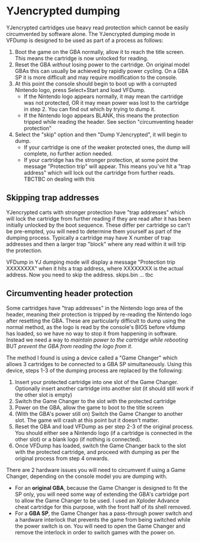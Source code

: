 YJencrypted dumping
===================

YJencrypted cartridges use heavy read protection which cannot be easily circumvented by software alone. The YJencrypted
dumping mode in VFDump is designed to be used as part of a process as follows:

1. Boot the game on the GBA normally, allow it to reach the title screen. This means the cartridge is now unlocked for
   reading.
2. Reset the GBA _without_ losing power to the cartridge. On original model GBAs this can usually be achieved by rapidly
   power cycling. On a GBA SP it is more difficult and may require modification to the console.
3. At this point the console should begin to boot up with a corrupted Nintendo logo, press Select+Start and load VFDump.
    * If the Nintendo logo appears normally, it may mean the cartridge was not protected, OR it may mean power was lost
      to the cartridge in step 2. You can find out which by trying to dump it.
    * If the Nintendo logo appears BLANK, this means the protection tripped while reading the header.
      See section "circumventing header protection"
4. Select the "skip" option and then "Dump YJencrypted", it will begin to dump.
    * If your cartridge is one of the weaker protected ones, the dump will complete, no further action needed.
    * If your cartridge has the stronger protection, at some point the message "Protection trip" will appear.
      This means you've hit a "trap address" which will lock out the cartridge from further reads.
      TBCTBC on dealing with this

Skipping trap addresses
-----------------------

YJencrypted carts with stronger protection have "trap addresses" which will lock the cartridge from further reading if
they are read after it has been initially unlocked by the boot sequence. These differ per cartridge so can't be 
pre-empted, you will need to determine them yourself as part of the dumping process. Typically a cartridge may have
X number of trap addresses and then a larger trap "block" where any read within it will trip the protection.

VFDump in YJ dumping mode will display a message "Protection trip XXXXXXXX" when it hits a trap address, where XXXXXXXX
is the actual address. Now you need to skip the address. skips.bin ... tbc

Circumventing header protection
-------------------------------

Some cartridges have "trap addresses" in the Nintendo logo area of the header, meaning their protection is tripped by
re-reading the Nintendo logo after resetting the GBA. These are particularly difficult to dump using the normal method,
as the logo is read by the console's BIOS before vfdump has loaded, so we have no way to stop it from happening in
software. Instead we need a way to _maintain power to the cartridge while rebooting_ BUT _prevent the GBA from reading
the logo from it_.

The method I found is using a device called a "Game Changer" which allows 3 cartridges to be connected to a GBA SP
simultaneously. Using this device, steps 1-3 of the dumping process are replaced by the following:
1. Insert your protected cartridge into one slot of the Game Changer. Optionally insert another cartridge into
   another slot (it should still work if the other slot is empty)
2. Switch the Game Changer to the slot with the protected cartridge
3. Power on the GBA, allow the game to boot to the title screen
4. (With the GBA's power still on) Switch the Game Changer to another slot. The game will crash at this point but it
   doesn't matter.
5. Reset the GBA and load VFDump as per step 2-3 of the original process. You should either see a Nintendo logo (if a
   cartridge is connected in the other slot) or a blank logo (if nothing is connected).
6. Once VFDump has loaded, switch the Game Changer back to the slot with the protected cartridge, and proceed with
   dumping as per the original process from step 4 onwards.

There are 2 hardware issues you will need to circumvent if using a Game Changer, depending on the console model you are
dumping with.

* For an **original GBA**, because the Game Changer is designed to fit the SP only, you will need some way of extending
  the GBA's cartridge port to allow the Game Changer to be used. I used an Xploder Advance cheat cartridge for this
  purpose, with the front half of its shell removed.
* For a **GBA SP**, the Game Changer has a pass-through power switch and a hardware interlock that prevents the game
  from being switched while the power switch is on. You will need to open the Game Changer and remove the interlock in
  order to switch games with the power on.
